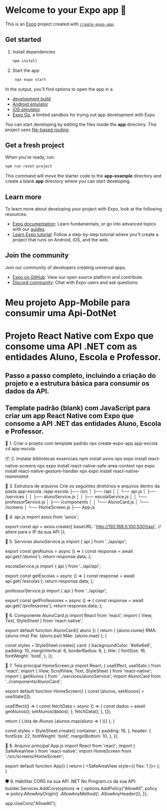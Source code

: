 # Welcome to your Expo app 👋

This is an [Expo](https://expo.dev) project created with [`create-expo-app`](https://www.npmjs.com/package/create-expo-app).

## Get started

1. Install dependencies

   ```bash
   npm install
   ```

2. Start the app

   ```bash
    npx expo start
   ```

In the output, you'll find options to open the app in a

- [development build](https://docs.expo.dev/develop/development-builds/introduction/)
- [Android emulator](https://docs.expo.dev/workflow/android-studio-emulator/)
- [iOS simulator](https://docs.expo.dev/workflow/ios-simulator/)
- [Expo Go](https://expo.dev/go), a limited sandbox for trying out app development with Expo

You can start developing by editing the files inside the **app** directory. This project uses [file-based routing](https://docs.expo.dev/router/introduction).

## Get a fresh project

When you're ready, run:

```bash
npm run reset-project
```

This command will move the starter code to the **app-example** directory and create a blank **app** directory where you can start developing.

## Learn more

To learn more about developing your project with Expo, look at the following resources:

- [Expo documentation](https://docs.expo.dev/): Learn fundamentals, or go into advanced topics with our [guides](https://docs.expo.dev/guides).
- [Learn Expo tutorial](https://docs.expo.dev/tutorial/introduction/): Follow a step-by-step tutorial where you'll create a project that runs on Android, iOS, and the web.

## Join the community

Join our community of developers creating universal apps.

- [Expo on GitHub](https://github.com/expo/expo): View our open source platform and contribute.
- [Discord community](https://chat.expo.dev): Chat with Expo users and ask questions.






# Meu projeto App-Mobile para consumir uma Api-DotNet
# Projeto React Native com Expo que consome uma API .NET com as entidades Aluno, Escola e Professor.
 ## Passo a passo completo, incluindo a criação do projeto e a estrutura básica para consumir os dados da API.


## Template padrão (blank) com JavaScript para criar um app React Native com Expo que consome a API .NET das entidades Aluno, Escola e Professor.

🚀 1. Criar o projeto com template padrão
npx create-expo-app app-escola
cd app-escola


📦 2. Instalar bibliotecas essenciais
npm install axios
npx expo install react-native-screens 
npx expo install react-native-safe-area-context 
npx expo install react-native-gesture-handler 
npx expo install react-native-reanimated



📁 3. Estrutura de arquivos
Crie os seguintes diretórios e arquivos dentro da pasta app-escola:
/app-escola
├── /src
│   ├── /api
│   │   └── api.js
│   ├── /services
│   │   ├── alunoService.js
│   │   ├── escolaService.js
│   │   └── professorService.js
│   ├── /components
│   │   └── AlunoCard.js
│   └── /screens
│       └── HomeScreen.js
├── App.js


🔗 4. api.js
import axios from 'axios';

export const api = axios.create({
  baseURL: 'http://192.168.0.100:5001/api', // altere para o IP da sua API
});


📡 5. Services
alunoService.js
import { api } from '../api/api';

export const getAlunos = async () => {
  const response = await api.get('/alunos');
  return response.data;
};



escolaService.js
import { api } from '../api/api';

export const getEscolas = async () => {
  const response = await api.get('/escolas');
  return response.data;
};



professorService.js
import { api } from '../api/api';

export const getProfessores = async () => {
  const response = await api.get('/professores');
  return response.data;
};



🧩 6. Componente AlunoCard.js
import React from 'react';
import { View, Text, StyleSheet } from 'react-native';

export default function AlunoCard({ aluno }) {
  return (
    <View style={styles.card}>
      <Text style={styles.title}>{aluno.nome}</Text>
      <Text>RMA: {aluno.rma}</Text>
      <Text>Pai: {aluno.pai}</Text>
      <Text>Mãe: {aluno.mae}</Text>
    </View>
  );
}

const styles = StyleSheet.create({
  card: {
    backgroundColor: '#e6e6e6',
    padding: 10,
    marginVertical: 6,
    borderRadius: 6,
  },
  title: {
    fontSize: 16,
    fontWeight: 'bold',
  },
});



📱 7. Tela principal HomeScreen.js
import React, { useEffect, useState } from 'react';
import { View, ScrollView, Text, StyleSheet } from 'react-native';
import { getAlunos } from '../services/alunoService';
import AlunoCard from '../components/AlunoCard';

export default function HomeScreen() {
  const [alunos, setAlunos] = useState([]);

  useEffect(() => {
    const fetchData = async () => {
      const dados = await getAlunos();
      setAlunos(dados);
    };
    fetchData();
  }, []);

  return (
    <ScrollView style={styles.container}>
      <Text style={styles.header}>Lista de Alunos</Text>
      {alunos.map(aluno => (
        <AlunoCard key={aluno.id} aluno={aluno} />
      ))}
    </ScrollView>
  );
}

const styles = StyleSheet.create({
  container: {
    padding: 16,
  },
  header: {
    fontSize: 22,
    fontWeight: 'bold',
    marginBottom: 10,
  },
});


🧠 8. Arquivo principal App.js
import React from 'react';
import { SafeAreaView } from 'react-native';
import HomeScreen from './src/screens/HomeScreen';

export default function App() {
  return (
    <SafeAreaView style={{ flex: 1 }}>
      <HomeScreen />
    </SafeAreaView>
  );
}


🛡️ 9. Habilitar CORS na sua API .NET
No Program.cs da sua API:
builder.Services.AddCors(options =>
{
    options.AddPolicy("AllowAll",
        policy => policy.AllowAnyOrigin()
                        .AllowAnyMethod()
                        .AllowAnyHeader());
});


app.UseCors("AllowAll");


